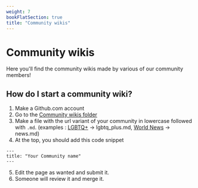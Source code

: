 ```yaml
---
weight: 7
bookFlatSection: true
title: "Community wikis"
---
```

# Community wikis

Here you'll find the community wikis made by various of our community members!

## How do I start a community wiki?

1. Make a Github.com account
2. Go to the [Community wikis folder](https://github.com/beehaw-org/beehaw-org.github.io/tree/main/content/docs/community-wikis)
3. Make a file with the url variant of your community in lowercase followed with `.md`. (examples : [LGBTQ+](https://beehaw.org/c/lgbtq_plus) -> lgbtq_plus.md, [World News](https://beehaw.org/c/news) -> news.md)
4. At the top, you should add this code snippet
```
---
title: "Your Community name"
---
```
5. Edit the page as wanted and submit it.
6. Someone will review it and merge it.
